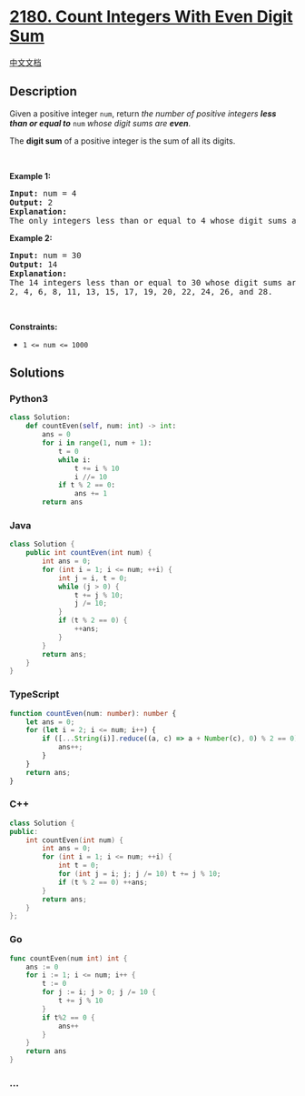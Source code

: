 # [2180. Count Integers With Even Digit Sum](https://leetcode.com/problems/count-integers-with-even-digit-sum)

[中文文档](/solution/2100-2199/2180.Count%20Integers%20With%20Even%20Digit%20Sum/README.md)

## Description

<p>Given a positive integer <code>num</code>, return <em>the number of positive integers <strong>less than or equal to</strong></em> <code>num</code> <em>whose digit sums are <strong>even</strong></em>.</p>

<p>The <strong>digit sum</strong> of a positive integer is the sum of all its digits.</p>

<p>&nbsp;</p>
<p><strong class="example">Example 1:</strong></p>

<pre>
<strong>Input:</strong> num = 4
<strong>Output:</strong> 2
<strong>Explanation:</strong>
The only integers less than or equal to 4 whose digit sums are even are 2 and 4.    
</pre>

<p><strong class="example">Example 2:</strong></p>

<pre>
<strong>Input:</strong> num = 30
<strong>Output:</strong> 14
<strong>Explanation:</strong>
The 14 integers less than or equal to 30 whose digit sums are even are
2, 4, 6, 8, 11, 13, 15, 17, 19, 20, 22, 24, 26, and 28.
</pre>

<p>&nbsp;</p>
<p><strong>Constraints:</strong></p>

<ul>
	<li><code>1 &lt;= num &lt;= 1000</code></li>
</ul>

## Solutions

<!-- tabs:start -->

### **Python3**

```python
class Solution:
    def countEven(self, num: int) -> int:
        ans = 0
        for i in range(1, num + 1):
            t = 0
            while i:
                t += i % 10
                i //= 10
            if t % 2 == 0:
                ans += 1
        return ans
```

### **Java**

```java
class Solution {
    public int countEven(int num) {
        int ans = 0;
        for (int i = 1; i <= num; ++i) {
            int j = i, t = 0;
            while (j > 0) {
                t += j % 10;
                j /= 10;
            }
            if (t % 2 == 0) {
                ++ans;
            }
        }
        return ans;
    }
}
```

### **TypeScript**

```ts
function countEven(num: number): number {
    let ans = 0;
    for (let i = 2; i <= num; i++) {
        if ([...String(i)].reduce((a, c) => a + Number(c), 0) % 2 == 0) {
            ans++;
        }
    }
    return ans;
}
```

### **C++**

```cpp
class Solution {
public:
    int countEven(int num) {
        int ans = 0;
        for (int i = 1; i <= num; ++i) {
            int t = 0;
            for (int j = i; j; j /= 10) t += j % 10;
            if (t % 2 == 0) ++ans;
        }
        return ans;
    }
};
```

### **Go**

```go
func countEven(num int) int {
	ans := 0
	for i := 1; i <= num; i++ {
		t := 0
		for j := i; j > 0; j /= 10 {
			t += j % 10
		}
		if t%2 == 0 {
			ans++
		}
	}
	return ans
}
```

### **...**

```

```

<!-- tabs:end -->
